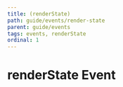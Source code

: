 ```yaml
---
title: (renderState)
path: guide/events/render-state
parent: guide/events
tags: events, renderState
ordinal: 1
---
```

# renderState Event

<div pbl-example-view="pbl-render-state-example"></div>
